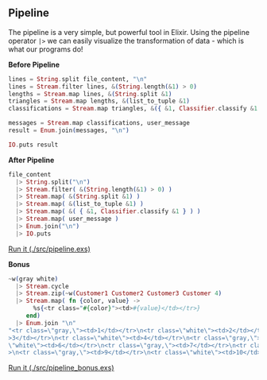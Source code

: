 ## Pipeline

The pipeline is a very simple, but powerful tool in Elixir.  Using the pipeline operator `|>` we can easily visualize the transformation of data - which is what our programs do!


**Before Pipeline**
```elixir
lines = String.split file_content, "\n"
lines = Stream.filter lines, &(String.length(&1) > 0)
lengths = Stream.map lines, &(String.split &1)
triangles = Stream.map lengths, &(list_to_tuple &1)
classifications = Stream.map triangles, &({ &1, Classifier.classify &1 })

messages = Stream.map classifications, user_message
result = Enum.join(messages, "\n")

IO.puts result
```

**After Pipeline**
```elixir
file_content
  |> String.split("\n")
  |> Stream.filter( &(String.length(&1) > 0) )
  |> Stream.map( &(String.split &1) )
  |> Stream.map( &(list_to_tuple &1) )
  |> Stream.map( &( { &1, Classifier.classify &1 } ) )
  |> Stream.map( user_message )
  |> Enum.join("\n")
  |> IO.puts
```

[Run it (./src/pipeline.exs)](./src/pipeline.exs)

**Bonus**
```elixir
~w(gray white)
  |> Stream.cycle
  |> Stream.zip(~w(Customer1 Customer2 Customer3 Customer 4)
  |> Stream.map( fn {color, value} ->
       %s{<tr class="#{color}"><td>#{value}</td></tr>}
     end)
  |> Enum.join "\n"
"<tr class=\"gray,\"><td>1</td></tr>\n<tr class=\"white\"><td>2</td></tr>\n<tr class=\"gray,\"><td
>3</td></tr>\n<tr class=\"white\"><td>4</td></tr>\n<tr class=\"gray,\"><td>5</td></tr>\n<tr class=
\"white\"><td>6</td></tr>\n<tr class=\"gray,\"><td>7</td></tr>\n<tr class=\"white\"><td>8</td></tr
>\n<tr class=\"gray,\"><td>9</td></tr>\n<tr class=\"white\"><td>10</td></tr>"
```

[Run it (./src/pipeline_bonus.exs)](./src/pipeline_bonus.exs)
